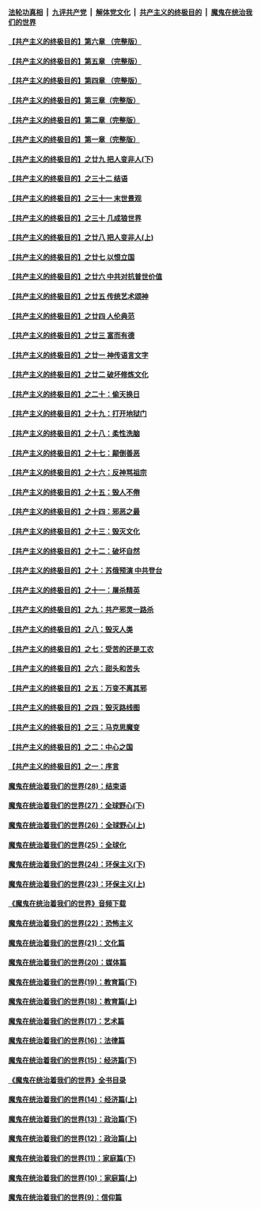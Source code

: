 ####  [法轮功真相](../../../../basic/blob/master/README.md?t=02140652) &nbsp;|&nbsp; [九评共产党](../../../../9ping.md/blob/master/README.md?t=02140652) &nbsp;|&nbsp; [解体党文化](../../../../jtdwh.md/blob/master/README.md?t=02140652)  &nbsp;|&nbsp; [共产主义的终极目的](../../../../gczydzjmd.md/blob/master/README.md?t=02140652) &nbsp;|&nbsp; [魔鬼在统治我们的世界](../../../../mgztzwmdsj.md/blob/master/README.md?t=02140652) 

#### [【共产主义的终极目的】第六章 （完整版）](../pages/nsc422/n11428913.md?t=02140652) 

#### [【共产主义的终极目的】第五章 （完整版）](../pages/nsc422/n11428912.md?t=02140652) 

#### [【共产主义的终极目的】第四章 （完整版）](../pages/nsc422/n11428907.md?t=02140652) 

#### [【共产主义的终极目的】第三章（完整版）](../pages/nsc422/n11428848.md?t=02140652) 

#### [【共产主义的终极目的】第二章（完整版）](../pages/nsc422/n11428831.md?t=02140652) 

#### [【共产主义的终极目的】第一章（完整版）](../pages/nsc422/n11417651.md?t=02140652) 

#### [【共产主义的终极目的】之廿九 把人变非人(下)](../pages/nsc422/n11344140.md?t=02140652) 

#### [【共产主义的终极目的】之三十二 结语](../pages/nsc422/n11360535.md?t=02140652) 

#### [【共产主义的终极目的】之三十一 末世景观](../pages/nsc422/n11351129.md?t=02140652) 

#### [【共产主义的终极目的】之三十 几成狼世界](../pages/nsc422/n11348280.md?t=02140652) 

#### [【共产主义的终极目的】之廿八 把人变非人(上)](../pages/nsc422/n11340492.md?t=02140652) 

#### [【共产主义的终极目的】之廿七 以恨立国](../pages/nsc422/n11336944.md?t=02140652) 

#### [【共产主义的终极目的】之廿六 中共对抗普世价值](../pages/nsc422/n11324785.md?t=02140652) 

#### [【共产主义的终极目的】之廿五 传统艺术颂神](../pages/nsc422/n11296396.md?t=02140652) 

#### [【共产主义的终极目的】之廿四 人伦典范](../pages/nsc422/n11296397.md?t=02140652) 

#### [【共产主义的终极目的】之廿三 富而有德](../pages/nsc422/n11283598.md?t=02140652) 

#### [【共产主义的终极目的】之廿一 神传语言文字](../pages/nsc422/n11263265.md?t=02140652) 

#### [【共产主义的终极目的】之廿二 破坏修炼文化](../pages/nsc422/n11245728.md?t=02140652) 

#### [【共产主义的终极目的】之二十：偷天换日](../pages/nsc422/n11238846.md?t=02140652) 

#### [【共产主义的终极目的】之十九：打开地狱门](../pages/nsc422/n11206376.md?t=02140652) 

#### [【共产主义的终极目的】之十八：柔性洗脑](../pages/nsc422/n11199994.md?t=02140652) 

#### [【共产主义的终极目的】之十七：颠倒善恶](../pages/nsc422/n11179782.md?t=02140652) 

#### [【共产主义的终极目的】之十六：反神骂祖宗](../pages/nsc422/n11166798.md?t=02140652) 

#### [【共产主义的终极目的】之十五：毁人不倦](../pages/nsc422/n11166792.md?t=02140652) 

#### [【共产主义的终极目的】之十四：邪恶之最](../pages/nsc422/n11150249.md?t=02140652) 

#### [【共产主义的终极目的】之十三：毁灭文化](../pages/nsc422/n11135227.md?t=02140652) 

#### [【共产主义的终极目的】之十二：破坏自然](../pages/nsc422/n11135214.md?t=02140652) 

#### [【共产主义的终极目的】之十：苏俄预演 中共登台](../pages/nsc422/n11118424.md?t=02140652) 

#### [【共产主义的终极目的】之十一：屠杀精英](../pages/nsc422/n11118442.md?t=02140652) 

#### [【共产主义的终极目的】之九：共产邪灵一路杀](../pages/nsc422/n11114139.md?t=02140652) 

#### [【共产主义的终极目的】之八：毁灭人类](../pages/nsc422/n11108503.md?t=02140652) 

#### [【共产主义的终极目的】之七：受苦的还是工农](../pages/nsc422/n11101809.md?t=02140652) 

#### [【共产主义的终极目的】之六：甜头和苦头](../pages/nsc422/n11096971.md?t=02140652) 

#### [【共产主义的终极目的】之五：万变不离其邪](../pages/nsc422/n11091285.md?t=02140652) 

#### [【共产主义的终极目的】之四：毁灭路线图](../pages/nsc422/n11086284.md?t=02140652) 

#### [【共产主义的终极目的】之三：马克思魔变](../pages/nsc422/n11061941.md?t=02140652) 

#### [【共产主义的终极目的】之二：中心之国](../pages/nsc422/n11047728.md?t=02140652) 

#### [【共产主义的终极目的】之一：序言](../pages/nsc422/n11086077.md?t=02140652) 

#### [魔鬼在统治着我们的世界(28)：结束语](../pages/nsc422/n10936246.md?t=02140652) 

#### [魔鬼在统治着我们的世界(27)：全球野心(下)](../pages/nsc422/n10928319.md?t=02140652) 

#### [魔鬼在统治着我们的世界(26)：全球野心(上)](../pages/nsc422/n10900318.md?t=02140652) 

#### [魔鬼在统治着我们的世界(25)：全球化](../pages/nsc422/n10788205.md?t=02140652) 

#### [魔鬼在统治着我们的世界(24)：环保主义(下)](../pages/nsc422/n10695307.md?t=02140652) 

#### [魔鬼在统治着我们的世界(23)：环保主义(上)](../pages/nsc422/n10688613.md?t=02140652) 

#### [《魔鬼在统治着我们的世界》音频下载](../pages/nsc422/n10635553.md?t=02140652) 

#### [魔鬼在统治着我们的世界(22)：恐怖主义](../pages/nsc422/n10614727.md?t=02140652) 

#### [魔鬼在统治着我们的世界(21)：文化篇](../pages/nsc422/n10597706.md?t=02140652) 

#### [魔鬼在统治着我们的世界(20)：媒体篇](../pages/nsc422/n10586579.md?t=02140652) 

#### [魔鬼在统治着我们的世界(19)：教育篇(下)](../pages/nsc422/n10564808.md?t=02140652) 

#### [魔鬼在统治着我们的世界(18)：教育篇(上)](../pages/nsc422/n10526970.md?t=02140652) 

#### [魔鬼在统治着我们的世界(17)：艺术篇](../pages/nsc422/n10499093.md?t=02140652) 

#### [魔鬼在统治着我们的世界(16)：法律篇](../pages/nsc422/n10485969.md?t=02140652) 

#### [魔鬼在统治着我们的世界(15)：经济篇(下)](../pages/nsc422/n10469975.md?t=02140652) 

#### [《魔鬼在统治着我们的世界》全书目录](../pages/nsc422/n10464261.md?t=02140652) 

#### [魔鬼在统治着我们的世界(14)：经济篇(上)](../pages/nsc422/n10457370.md?t=02140652) 

#### [魔鬼在统治着我们的世界(13)：政治篇(下)](../pages/nsc422/n10448270.md?t=02140652) 

#### [魔鬼在统治着我们的世界(12)：政治篇(上)](../pages/nsc422/n10444576.md?t=02140652) 

#### [魔鬼在统治着我们的世界(11)：家庭篇(下)](../pages/nsc422/n10440961.md?t=02140652) 

#### [魔鬼在统治着我们的世界(10)：家庭篇(上)](../pages/nsc422/n10435448.md?t=02140652) 

#### [魔鬼在统治着我们的世界(9)：信仰篇](../pages/nsc422/n10432159.md?t=02140652) 

